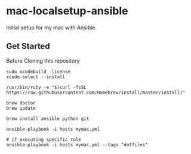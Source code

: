 # mac-localsetup-ansible

Initial setup for my mac with Ansible.

## Get Started

Before Cloning this repository

```
sudo xcodebuild -license
xcode-select --install

/usr/bin/ruby -e "$(curl -fsSL https://raw.githubusercontent.com/Homebrew/install/master/install)"

brew doctor
brew update

brew install ansible python git
```


```
ansible-playbook -i hosts mymac.yml

# if executing specific role
ansible-playbook -i hosts mymac.yml --tags "dotfiles"
```
